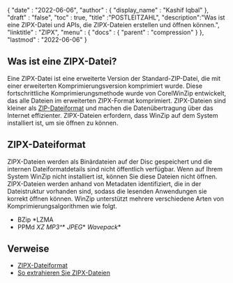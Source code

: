 {
  "date" : "2022-06-06",
  "author" : {
    "display_name" : "Kashif Iqbal"
},
  "draft" : "false",
  "toc" : true,
  "title" :"POSTLEITZAHL",
  "description":"Was ist eine ZIPX-Datei und APIs, die ZIPX-Dateien erstellen und öffnen können.",
  "linktitle" : "ZIPX",
  "menu" : {
    "docs" : {
      "parent" : "compression"
}
},
  "lastmod" : "2022-06-06"
}

## Was ist eine ZIPX-Datei?

Eine ZIPX-Datei ist eine erweiterte Version der Standard-ZIP-Datei, die mit einer erweiterten Komprimierungsversion komprimiert wurde. Diese fortschrittliche Komprimierungsmethode wurde von CorelWinZip entwickelt, das alle Dateien im erweiterten ZIPX-Format komprimiert. ZIPX-Dateien sind kleiner als [ZIP-Dateiformat](/de/compression/zip/) und machen die Datenübertragung über das Internet effizienter. ZIPX-Dateien erfordern, dass WinZip auf dem System installiert ist, um sie öffnen zu können.

## ZIPX-Dateiformat

ZIPX-Dateien werden als Binärdateien auf der Disc gespeichert und die internen Dateiformatdetails sind nicht öffentlich verfügbar. Wenn auf Ihrem System WinZip nicht installiert ist, können Sie diese Dateien nicht öffnen. ZIPX-Dateien werden anhand von Metadaten identifiziert, die in der Dateistruktur vorhanden sind, sodass die lesenden Anwendungen sie korrekt öffnen können. WinZip unterstützt mehrere verschiedene Arten von Komprimierungsalgorithmen wie folgt.

* BZip
*LZMA
* PPMd
*XZ*
*MP3^**
*JPEG**
*Wavepack**

## Verweise

* [ZIPX-Dateiformat](https://kb.corel.com/en/125951)
* [So extrahieren Sie ZIPX-Dateien](https://answers.microsoft.com/en-us/windows/forum/all/i-want-to-extract-zipx-files/32827ca4-ceec-4faf-93d9-d9ecffb1fb41)

